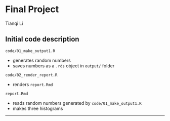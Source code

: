 Final Project
================
Tianqi Li

## Initial code description

`code/01_make_output1.R`

- generates random numbers
- saves numbers as a `.rds` object in `output/` folder

`code/02_render_report.R`

- renders `report.Rmd`

`report.Rmd`

- reads random numbers generated by `code/01_make_output1.R`
- makes three histograms

------------------------------------------------------------------------

